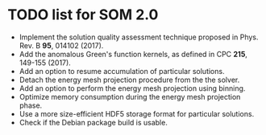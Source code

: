 TODO list for SOM 2.0
=====================

* Implement the solution quality assessment technique proposed in Phys. Rev. B **95**, 014102 (2017).
* Add the anomalous Green's function kernels, as defined in CPC **215**, 149-155 (2017).
* Add an option to resume accumulation of particular solutions.
* Detach the energy mesh projection procedure from the the solver.
* Add an option to perform the energy mesh projection using binning.
* Optimize memory consumption during the energy mesh projection phase.
* Use a more size-efficient HDF5 storage format for particular solutions.
* Check if the Debian package build is usable.

